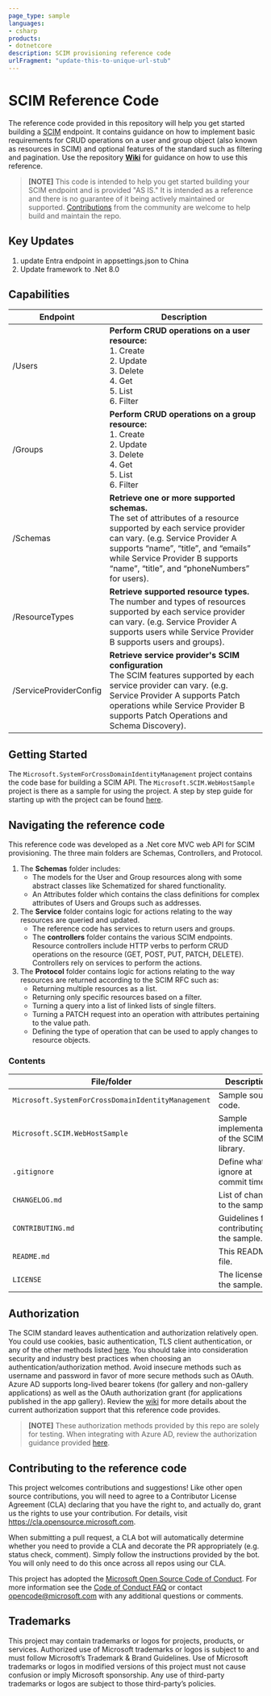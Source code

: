 ```yaml
---
page_type: sample
languages:
- csharp
products:
- dotnetcore
description: SCIM provisioning reference code  
urlFragment: "update-this-to-unique-url-stub"
---
```


# SCIM Reference Code

<!-- 
Guidelines on README format: https://review.docs.microsoft.com/help/onboard/admin/samples/concepts/readme-template?branch=master

Guidance on onboarding samples to docs.microsoft.com/samples: https://review.docs.microsoft.com/help/onboard/admin/samples/process/onboarding?branch=master

Taxonomies for products and languages: https://review.docs.microsoft.com/new-hope/information-architecture/metadata/taxonomies?branch=master
-->

The reference code provided in this repository will help you get started building a [SCIM](https://docs.microsoft.com/azure/active-directory/manage-apps/use-scim-to-provision-users-and-groups) endpoint. It contains guidance on how to implement basic requirements for CRUD operations on a user and group object (also known as resources in SCIM) and optional features of the standard such as filtering and pagination. Use the repository **[Wiki](https://github.com/AzureAD/SCIMReferenceCode/wiki)** for guidance on how to use this reference.

> **[NOTE]**
> This code is intended to help you get started building your SCIM endpoint and is provided "AS IS." It is intended as a reference and there is no guarantee of it being actively maintained or supported. [Contributions](https://github.com/AzureAD/SCIMReferenceCode/wiki/Contributing-Overview) from the community are welcome to help build and maintain the repo.
>

## Key Updates
1. update Entra endpoint in appsettings.json to China
2. Update framework to .Net 8.0
   
## Capabilities 

|Endpoint|Description|
|---|---|
|/Users|**Perform CRUD operations on a user resource:** <br/> 1. Create <br/> 2. Update <br/> 3. Delete <br/> 4. Get <br/> 5. List <br/> 6. Filter|
|/Groups|**Perform CRUD operations on a group resource:** <br/> 1. Create <br/> 2. Update <br/> 3. Delete <br/> 4. Get <br/> 5. List <br/> 6. Filter |
|/Schemas|**Retrieve one or more supported schemas.**<br/>The set of attributes of a resource supported by each service provider can vary. (e.g. Service Provider A supports “name”, “title”, and “emails” while Service Provider B supports “name”, “title”, and “phoneNumbers” for users).|
|/ResourceTypes|**Retrieve supported resource types.**<br/>The number and types of resources supported by each service provider can vary. (e.g. Service Provider A supports users while Service Provider B supports users and groups).|
|/ServiceProviderConfig|**Retrieve service provider's SCIM configuration**<br/>The SCIM features supported by each service provider can vary. (e.g. Service Provider A supports Patch operations while Service Provider B supports Patch Operations and Schema Discovery).|

## Getting Started

The `Microsoft.SystemForCrossDomainIdentityManagement` project contains the code base for building a SCIM API. The `Microsoft.SCIM.WebHostSample` project is there as a sample for using the project. A step by step guide for starting up with the project can be found [here](https://github.com/XuzhouHuang/SCIMReferenceCode_China/wiki/Deploy-to-Azure-China-App-Service).

## Navigating the reference code

This reference code was developed as a .Net core MVC web API for SCIM provisioning. The three main folders are Schemas, Controllers, and Protocol.

1. The **Schemas** folder includes:
    * The models for the User and Group resources along with some abstract classes like Schematized for shared functionality.
    * An Attributes folder which contains the class definitions for complex attributes of Users and Groups such as addresses.
2. The **Service** folder contains logic for actions relating to the way resources are queried and updated.
    * The reference code has services to return users and groups.
    * The **controllers** folder contains the various SCIM endpoints. Resource controllers include HTTP verbs to perform CRUD operations on the resource (GET, POST, PUT, PATCH, DELETE). Controllers rely on services to perform the actions.
3. The **Protocol** folder contains logic for actions relating to the way resources are returned according to the SCIM RFC such as:
    * Returning multiple resources as a list.
    * Returning only specific resources based on a filter.
    * Turning a query into a list of linked lists of single filters.
    * Turning a PATCH request into an operation with attributes pertaining to the value path. 
    * Defining the type of operation that can be used to apply changes to resource objects.

### Contents

| File/folder       | Description                                |
|-------------------|--------------------------------------------|
| `Microsoft.SystemForCrossDomainIdentityManagement`| Sample source code.|
| `Microsoft.SCIM.WebHostSample`| Sample implementation of the SCIM library.|
| `.gitignore`      | Define what to ignore at commit time.      |
| `CHANGELOG.md`    | List of changes to the sample.             |
| `CONTRIBUTING.md` | Guidelines for contributing to the sample. |
| `README.md`       | This README file.                          |
| `LICENSE`         | The license for the sample.                |

## Authorization

The SCIM standard leaves authentication and authorization relatively open. You could use cookies, basic authentication, TLS client authentication, or any of the other methods listed [here](https://tools.ietf.org/html/rfc7644#section-2). You should take into consideration security and industry best practices when choosing an authentication/authorization method. Avoid insecure methods such as username and password in favor of more secure methods such as OAuth. Azure AD supports long-lived bearer tokens (for gallery and non-gallery applications) as well as the OAuth authorization grant (for applications published in the app gallery). Review the [wiki](https://github.com/AzureAD/SCIMReferenceCode/wiki/Authorization) for more details about the current authorization support that this reference code provides.   

> **[NOTE]**
> These authorization methods provided by this repo are solely for testing. When integrating with Azure AD, review the authorization guidance provided [here](https://docs.microsoft.com/azure/active-directory/app-provisioning/use-scim-to-provision-users-and-groups#authorization-for-provisioning-connectors-in-the-application-gallery). 


## Contributing to the reference code

This project welcomes contributions and suggestions! Like other open source contributions, you will need to agree to a Contributor License Agreement (CLA) declaring that you have the right to, and actually do, grant us the rights to use your contribution. For details, visit https://cla.opensource.microsoft.com.

When submitting a pull request, a CLA bot will automatically determine whether you need to provide a CLA and decorate the PR appropriately (e.g. status check, comment). Simply follow the instructions provided by the bot. You will only need to do this once across all repos using our CLA.

This project has adopted the [Microsoft Open Source Code of Conduct](https://opensource.microsoft.com/codeofconduct/). For more information see the [Code of Conduct FAQ](https://opensource.microsoft.com/codeofconduct/faq/) or contact [opencode@microsoft.com](mailto:opencode@microsoft.com) with any additional questions or comments.

## Trademarks 
This project may contain trademarks or logos for projects, products, or services. Authorized use of Microsoft trademarks or logos is subject to and must follow Microsoft’s Trademark & Brand Guidelines. Use of Microsoft trademarks or logos in modified versions of this project must not cause confusion or imply Microsoft sponsorship. Any use of third-party trademarks or logos are subject to those third-party’s policies.


